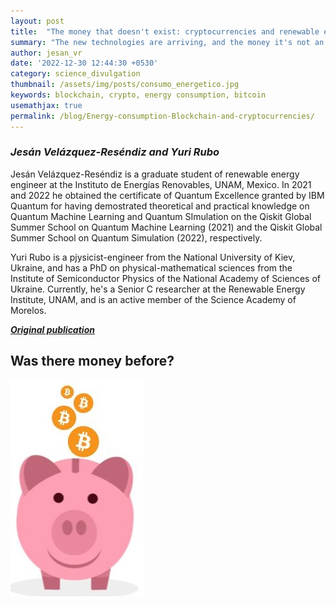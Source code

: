 ```yaml
---
layout: post
title:  "The money that doesn't exist: cryptocurrencies and renewable energy"
summary: "The new technologies are arriving, and the money it's not an exception"
author: jesan_vr
date: '2022-12-30 12:44:30 +0530'
category: science_divulgation
thumbnail: /assets/img/posts/consumo_energetico.jpg
keywords: blockchain, crypto, energy consumption, bitcoin
usemathjax: true
permalink: /blog/Energy-consumption-Blockchain-and-cryptocurrencies/
---
```


### *Jesán Velázquez-Reséndiz and Yuri Rubo*

Jesán Velázquez-Reséndiz is a graduate student of renewable energy engineer at the Instituto de Energías Renovables, UNAM, Mexico. In 2021 and 2022 he obtained the certificate of Quantum Excellence granted by IBM Quantum for having demostrated theoretical and practical knowledge on Quantum Machine Learning and Quantum SImulation on the Qiskit Global Summer School on Quantum Machine Learning (2021) and the Qiskit Global Summer School on Quantum Simulation (2022), respectively.

Yuri Rubo is a pjysicist-engineer from the National University of Kiev, Ukraine, and has a PhD on physical-mathematical sciences from the Institute of Semiconductor Physics of the National Academy of Sciences of Ukraine. Currently, he's a Senior C researcher at the Renewable Energy Institute, UNAM, and is an active member of the Science Academy of Morelos.

***[Original publication](https://www.acmor.org/publicaciones/el-dinero-que-no-existe-criptomonedas-y-energ-as-renovables)***


## Was there money before?

![Porky with money](/assets/img/posts/cerdito.jpg "Porky with money") 